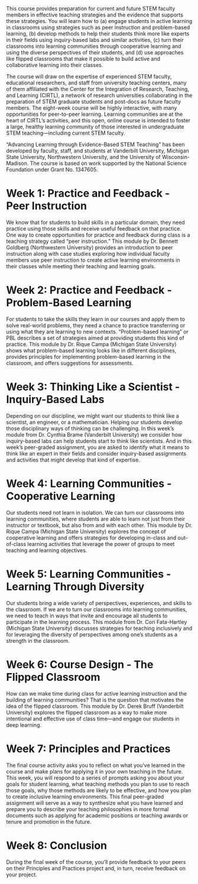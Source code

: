 This course provides preparation for current and future STEM faculty members in effective teaching strategies and the evidence that supports these strategies. You will learn how to (a) engage students in active learning in classrooms using strategies such as peer instruction and problem-based learning, (b) develop methods to help their students think more like experts in their fields using inquiry-based labs and similar activities, (c) turn their classrooms into learning communities through cooperative learning and using the diverse perspectives of their students, and (d) use approaches like flipped classrooms that make it possible to build active and collaborative learning into their classes.

The course will draw on the expertise of experienced STEM faculty, educational researchers, and staff from university teaching centers, many of them affiliated with the Center for the Integration of Research, Teaching, and Learning (CIRTL), a network of research universities collaborating in the preparation of STEM graduate students and post-docs as future faculty members. The eight-week course will be highly interactive, with many opportunities for peer-to-peer learning. Learning communities are at the heart of CIRTL’s activities, and this open, online course is intended to foster a large, healthy learning community of those interested in undergraduate STEM teaching—including current STEM faculty.

“Advancing Learning through Evidence-Based STEM Teaching” has been developed by faculty, staff, and students at Vanderbilt University, Michigan State University, Northwestern University, and the University of Wisconsin-Madison. The course is based on work supported by the National Science Foundation under Grant No. 1347605.

# Week 1: Practice and Feedback - Peer Instruction

We know that for students to build skills in a particular domain, they need practice using those skills and receive useful feedback on that practice. One way to create opportunities for practice and feedback during class is a teaching strategy called “peer instruction.” This module by Dr. Bennett Goldberg (Northwestern University) provides an introduction to peer instruction along with case studies exploring how individual faculty members use peer instruction to create active learning environments in their classes while meeting their teaching and learning goals.

# Week 2: Practice and Feedback - Problem-Based Learning

For students to take the skills they learn in our courses and apply them to solve real-world problems, they need a chance to practice transferring or using what they are learning to new contexts. “Problem-based learning” or PBL describes a set of strategies aimed at providing students this kind of practice. This module by Dr. Rique Campa (Michigan State University) shows what problem-based learning looks like in different disciplines, provides principles for implementing problem-based learning in the classroom, and offers suggestions for assessments.

# Week 3: Thinking Like a Scientist - Inquiry-Based Labs

Depending on our discipline, we might want our students to think like a scientist, an engineer, or a mathematician. Helping our students develop those disciplinary ways of thinking can be challenging. In this week’s module from Dr. Cynthia Brame (Vanderbilt University) we consider how inquiry-based labs can help students start to think like scientists. And in this week’s peer-graded assignment, you are asked to identify what it means to think like an expert in their fields and consider inquiry-based assignments and activities that might develop that kind of expertise.

# Week 4: Learning Communities - Cooperative Learning

Our students need not learn in isolation. We can turn our classrooms into learning communities, where students are able to learn not just from their instructor or textbook, but also from and with each other. This module by Dr. Rique Campa (Michigan State University) explores the concept of cooperative learning and offers strategies for developing in-class and out-of-class learning activities that leverage the power of groups to meet teaching and learning objectives.

# Week 5: Learning Communities - Learning Through Diversity

Our students bring a wide variety of perspectives, experiences, and skills to the classroom. If we are to turn our classrooms into learning communities, we need to teach in ways that invite and encourage all students to participate in the learning process. This module from Dr. Cori Fata-Hartley (Michigan State University) discusses strategies for teaching inclusively and for leveraging the diversity of perspectives among one’s students as a strength in the classroom.

# Week 6: Course Design - The Flipped Classroom

How can we make time during class for active learning instruction and the building of learning communities?  That is the question that motivates the idea of the flipped classroom.  This module by Dr. Derek Bruff (Vanderbilt University) explores the flipped classroom as a way to make more intentional and effective use of class time—and engage our students in deep learning.

# Week 7: Principles and Practices 

The final course activity asks you to reflect on what you’ve learned in the course and make plans for applying it in your own teaching in the future. This week, you will respond to a series of prompts asking you about your goals for student learning, what teaching methods you plan to use to reach those goals, why those methods are likely to be effective, and how you plan to create inclusive learning environments. This final peer-graded assignment will serve as a way to synthesize what you have learned and prepare you to describe your teaching philosophies in more formal documents such as applying for academic positions or teaching awards or tenure and promotion in the future.

# Week 8: Conclusion

During the final week of the course, you’ll provide feedback to your peers on their Principles and Practices project and, in turn, receive feedback on your project.